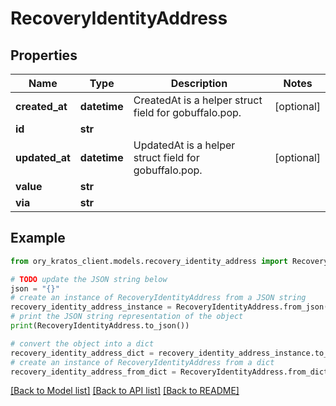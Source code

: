 # RecoveryIdentityAddress


## Properties

Name | Type | Description | Notes
------------ | ------------- | ------------- | -------------
**created_at** | **datetime** | CreatedAt is a helper struct field for gobuffalo.pop. | [optional] 
**id** | **str** |  | 
**updated_at** | **datetime** | UpdatedAt is a helper struct field for gobuffalo.pop. | [optional] 
**value** | **str** |  | 
**via** | **str** |  | 

## Example

```python
from ory_kratos_client.models.recovery_identity_address import RecoveryIdentityAddress

# TODO update the JSON string below
json = "{}"
# create an instance of RecoveryIdentityAddress from a JSON string
recovery_identity_address_instance = RecoveryIdentityAddress.from_json(json)
# print the JSON string representation of the object
print(RecoveryIdentityAddress.to_json())

# convert the object into a dict
recovery_identity_address_dict = recovery_identity_address_instance.to_dict()
# create an instance of RecoveryIdentityAddress from a dict
recovery_identity_address_from_dict = RecoveryIdentityAddress.from_dict(recovery_identity_address_dict)
```
[[Back to Model list]](../README.md#documentation-for-models) [[Back to API list]](../README.md#documentation-for-api-endpoints) [[Back to README]](../README.md)


